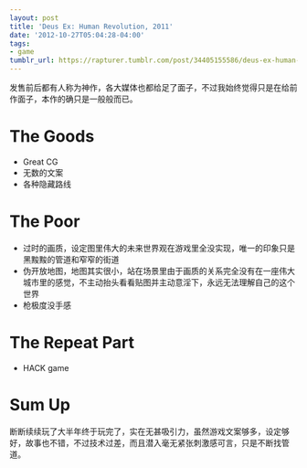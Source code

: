 ```yaml
---
layout: post
title: 'Deus Ex: Human Revolution, 2011'
date: '2012-10-27T05:04:28-04:00'
tags:
- game
tumblr_url: https://rapturer.tumblr.com/post/34405155586/deus-ex-human-revolution-2011
---
```

发售前后都有人称为神作，各大媒体也都给足了面子，不过我始终觉得只是在给前作面子，本作的确只是一般般而已。

# The Goods

- Great CG
- 无数的文案
- 各种隐藏路线

# The Poor

- 过时的画质，设定图里伟大的未来世界观在游戏里全没实现，唯一的印象只是黑黢黢的管道和窄窄的街道
- 伪开放地图，地图其实很小，站在场景里由于画质的关系完全没有在一座伟大城市里的感觉，不主动抬头看看贴图并主动意淫下，永远无法理解自己的这个世界
- 枪极度没手感

# The Repeat Part

- HACK game

# Sum Up

断断续续玩了大半年终于玩完了，实在无甚吸引力，虽然游戏文案够多，设定够好，故事也不错，不过技术过差，而且潜入毫无紧张刺激感可言，只是不断找管道。


